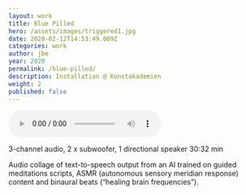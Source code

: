 ```yaml
---
layout: work
title: Blue Pilled
hero: /assets/images/triggered1.jpg
date: 2020-02-12T14:53:49.009Z
categories: work
author: jbe
year: 2020
permalink: /blue-pilled/
description: Installation @ Konstakademien
weight: 2
published: false
---
```


![](filename.mp3)

3-channel audio, 2 x subwoofer, 1 directional speaker 30:32 min

Audio collage of  text-to-speech output from an AI trained on guided meditations scripts, ASMR (autonomous sensory meridian response) content and binaural beats (“healing brain frequencies”).
